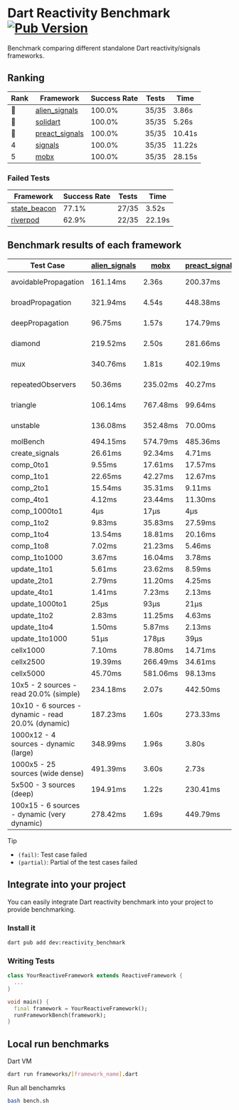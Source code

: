 # Dart Reactivity Benchmark [![Pub Version](https://img.shields.io/pub/v/reactivity_benchmark)](https://pub.dev/packages/reactivity_benchmark)

Benchmark comparing different standalone Dart reactivity/signals frameworks.

## Ranking

<!-- ranking start -->
| Rank | Framework | Success Rate | Tests | Time |
|------|-----------|--------------|-------|------|
| 🥇 | [alien_signals](https://github.com/medz/alien-signals-dart) | 100.0% | 35/35 | 3.86s |
| 🥈 | [solidart](https://github.com/nank1ro/solidart) | 100.0% | 35/35 | 5.26s |
| 🥉 | [preact_signals](https://pub.dev/packages/preact_signals) | 100.0% | 35/35 | 10.41s |
| 4 | [signals](https://github.com/rodydavis/signals.dart) | 100.0% | 35/35 | 11.22s |
| 5 | [mobx](https://github.com/mobxjs/mobx.dart) | 100.0% | 35/35 | 28.15s |

<!-- ranking end -->

### **Failed Tests**

<!-- fail start -->
| Framework | Success Rate | Tests | Time |
|-----------|--------------|-------|------|
| [state_beacon](https://github.com/jinyus/dart_beacon) | 77.1% | 27/35 | 3.52s |
| [riverpod](https://github.com/rrousselGit/riverpod) | 62.9% | 22/35 | 22.19s |

<!-- fail end -->

## Benchmark results of each framework

<!-- test-case start -->
| Test Case | [alien_signals](https://github.com/medz/alien-signals-dart) | [mobx](https://github.com/mobxjs/mobx.dart) | [preact_signals](https://pub.dev/packages/preact_signals) | [riverpod](https://github.com/rrousselGit/riverpod) | [signals](https://github.com/rodydavis/signals.dart) | [solidart](https://github.com/nank1ro/solidart) | [state_beacon](https://github.com/jinyus/dart_beacon) |
|---|---|---|---|---|---|---|---|
| avoidablePropagation | 161.14ms | 2.36s | 200.37ms | 1.36s | 204.04ms | 263.64ms | 148.78ms (fail) |
| broadPropagation | 321.94ms | 4.54s | 448.38ms | 80.27ms (fail) | 470.13ms | 466.60ms | 6.08ms (fail) |
| deepPropagation | 96.75ms | 1.57s | 174.79ms | 1.90s (fail) | 169.71ms | 143.43ms | 143.35ms (fail) |
| diamond | 219.52ms | 2.50s | 281.66ms | 2.54s (fail) | 284.66ms | 329.32ms | 209.05ms (fail) |
| mux | 340.76ms | 1.81s | 402.19ms | 553.46ms (fail) | 414.69ms | 392.06ms | 194.11ms (fail) |
| repeatedObservers | 50.36ms | 235.02ms | 40.27ms | 386.73ms (fail) | 44.82ms | 89.16ms | 54.70ms (fail) |
| triangle | 106.14ms | 767.48ms | 99.64ms | 949.54ms (fail) | 100.95ms | 95.34ms | 79.72ms (fail) |
| unstable | 136.08ms | 352.48ms | 70.00ms | 616.42ms (fail) | 79.32ms | 174.79ms | 338.37ms (fail) |
| molBench | 494.15ms | 574.79ms | 485.36ms | 11.33ms | 486.26ms | 494.20ms | 1.01ms |
| create_signals | 26.61ms | 92.34ms | 4.71ms | 23.52ms | 25.61ms | 51.64ms | 69.81ms |
| comp_0to1 | 9.55ms | 17.61ms | 17.57ms | 13.78ms | 11.42ms | 25.34ms | 60.39ms |
| comp_1to1 | 22.65ms | 42.27ms | 12.67ms | 21.70ms | 27.19ms | 43.36ms | 58.84ms |
| comp_2to1 | 15.54ms | 35.31ms | 9.11ms | 24.45ms | 8.97ms | 22.24ms | 40.46ms |
| comp_4to1 | 4.12ms | 23.44ms | 11.30ms | 6.24ms | 1.93ms | 12.13ms | 16.94ms |
| comp_1000to1 | 4μs | 17μs | 4μs | 4μs | 5μs | 14μs | 41μs |
| comp_1to2 | 9.83ms | 35.83ms | 27.59ms | 12.88ms | 16.98ms | 42.38ms | 47.82ms |
| comp_1to4 | 13.54ms | 18.81ms | 20.16ms | 22.11ms | 14.13ms | 22.08ms | 48.79ms |
| comp_1to8 | 7.02ms | 21.23ms | 5.46ms | 4.88ms | 6.21ms | 20.22ms | 44.13ms |
| comp_1to1000 | 3.67ms | 16.04ms | 3.78ms | 4.16ms | 4.38ms | 14.58ms | 38.81ms |
| update_1to1 | 5.61ms | 23.62ms | 8.59ms | 83.28ms | 8.83ms | 16.69ms | 5.66ms |
| update_2to1 | 2.79ms | 11.20ms | 4.25ms | 41.86ms | 4.48ms | 8.18ms | 2.82ms |
| update_4to1 | 1.41ms | 7.23ms | 2.13ms | 20.57ms | 2.31ms | 4.39ms | 1.41ms |
| update_1000to1 | 25μs | 93μs | 21μs | 169μs | 22μs | 41μs | 14μs |
| update_1to2 | 2.83ms | 11.25ms | 4.63ms | 42.49ms | 4.48ms | 8.38ms | 2.86ms |
| update_1to4 | 1.50ms | 5.87ms | 2.13ms | 20.88ms | 2.27ms | 4.12ms | 1.42ms |
| update_1to1000 | 51μs | 178μs | 39μs | 90μs | 42μs | 146μs | 387μs |
| cellx1000 | 7.10ms | 78.80ms | 14.71ms | N/A | 9.80ms | 11.42ms | 5.80ms |
| cellx2500 | 19.39ms | 266.49ms | 34.61ms | N/A | 34.43ms | 34.33ms | 30.45ms |
| cellx5000 | 45.70ms | 581.06ms | 98.13ms | N/A | 71.33ms | 91.88ms | 91.08ms |
| 10x5 - 2 sources - read 20.0% (simple) | 234.18ms | 2.07s | 442.50ms | 2.13s | 528.32ms | 327.47ms | 241.74ms |
| 10x10 - 6 sources - dynamic - read 20.0% (dynamic) | 187.23ms | 1.60s | 273.33ms | 1.44s (partial) | 279.15ms | 222.68ms | 202.19ms |
| 1000x12 - 4 sources - dynamic (large) | 348.99ms | 1.96s | 3.80s | 2.46s (partial) | 3.77s | 444.69ms | 357.63ms |
| 1000x5 - 25 sources (wide dense) | 491.39ms | 3.60s | 2.73s | 4.29s | 3.43s | 815.99ms | 504.00ms |
| 5x500 - 3 sources (deep) | 194.91ms | 1.22s | 230.41ms | 1.38s | 225.33ms | 230.04ms | 208.20ms |
| 100x15 - 6 sources - dynamic (very dynamic) | 278.42ms | 1.69s | 449.79ms | 1.76s (partial) | 481.43ms | 340.95ms | 262.31ms |

<!-- test-case end -->

> [!TIP]
> - `(fail)`: Test case failed
> - `(partial)`: Partial of the test cases failed

## Integrate into your project

You can easily integrate Dart reactivity benchmark into your project to provide benchmarking.

### Install it

```bash
dart pub add dev:reactivity_benchmark
```

### Writing Tests

```dart
class YourReactiveFramework extends ReactiveFramework {
  ...
}

void main() {
  final framework = YourReactiveFramework();
  runFrameworkBench(framework);
}
```

## Local run benchmarks

Dart VM
```bash
dart run frameworks/[framework_name].dart
```

Run all benchamrks
```bash
bash bench.sh
```
